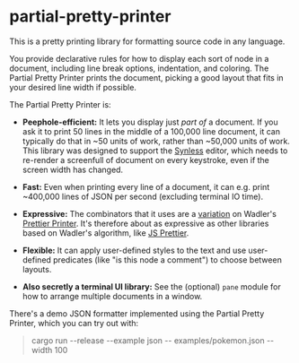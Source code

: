 # partial-pretty-printer

This is a pretty printing library for formatting source code in any language.

You provide declarative rules for how to display each sort of node in a
document, including line break options, indentation, and coloring. The Partial
Pretty Printer prints the document, picking a good layout that fits in your
desired line width if possible.

The Partial Pretty Printer is:

- **Peephole-efficient:** It lets you display just _part of_ a document. If you
  ask it to print 50 lines in the middle of a 100,000 line document, it can
  typically do that in ~50 units of work, rather than ~50,000 units of work.
  This library was designed to support the
  [Synless](https://github.com/justinpombrio/synless) editor, which needs to
  re-render a screenfull of document on every keystroke, even if the screen
  width has changed.

- **Fast:** Even when printing every line of a document, it can e.g. print
  ~400,000 lines of JSON per second (excluding terminal IO time).

- **Expressive:** The combinators that it uses are a
  [variation](https://justinpombrio.net/2024/02/23/a-twist-on-Wadlers-printer.html)
  on Wadler's
  [Prettier Printer](http://homepages.inf.ed.ac.uk/wadler/papers/prettier/prettier.pdf).
  It's therefore about as expressive as other libraries based on Wadler's
  algorithm, like [JS Prettier](https://prettier.io).

- **Flexible:** It can apply user-defined styles to the text and use
  user-defined predicates (like "is this node a comment") to choose between
  layouts.

- **Also secretly a terminal UI library:** See the (optional) `pane` module for
  how to arrange multiple documents in a window.

There's a demo JSON formatter implemented using the Partial Pretty Printer,
which you can try out with:

> cargo run --release --example json -- examples/pokemon.json --width 100
